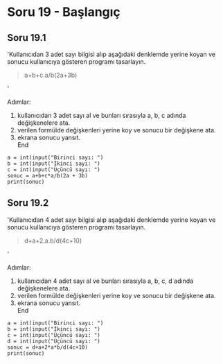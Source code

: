 # Soru 19 - Başlangıç

## Soru 19.1

'Kullanıcıdan 3 adet sayı bilgisi alıp aşağıdaki denklemde yerine koyan ve sonucu kullanıcıya gösteren programı tasarlayın.
> a+b+c.a/b(2a+3b)

'


Adımlar:
1. kullanıcıdan 3 adet sayı al ve bunları sırasıyla a, b, c adında değişkenelere ata.
2. verilen formülde değişkenleri yerine koy ve sonucu bir değişkene ata.
3. ekrana sonucu yansıt. <br>
End

```
a = int(input("Birinci sayı: ")
b = int(input("İkinci sayı: ")
c = int(input("Üçüncü sayı: ")
sonuc = a+b+c*a/b(2a + 3b)
print(sonuc)
```

## Soru 19.2

'Kullanıcıdan 4 adet sayı bilgisi alıp aşağıdaki denklemde yerine koyan ve sonucu kullanıcıya gösteren programı tasarlayın.
> d+a+2.a.b/d(4c+10)

'


Adımlar:
1. kullanıcıdan 4 adet sayı al ve bunları sırasıyla a, b, c, d adında değişkenelere ata.
2. verilen formülde değişkenleri yerine koy ve sonucu bir değişkene ata.
3. ekrana sonucu yansıt. <br>
End

```
a = int(input("Birinci sayı: ")
b = int(input("İkinci sayı: ")
c = int(input("Üçüncü sayı: ")
d = int(input("Üçüncü sayı: ")
sonuc = d+a+2*a*b/d(4c+10)
print(sonuc)
```
